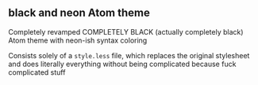 ## black and neon Atom theme

Completely revamped COMPLETELY BLACK (actually completely black) Atom theme with neon-ish syntax coloring

Consists solely of a `style.less` file, which replaces the original stylesheet and does literally everything without being complicated because fuck complicated stuff
